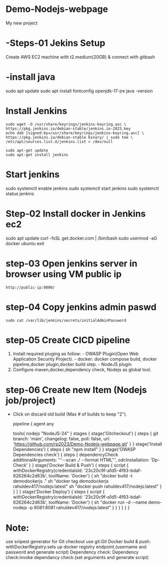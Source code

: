 # Demo-Nodejs-webpage
My new project

-Steps-01 Jekins Setup
=======================
Create AWS EC2 machine with t2.medium(20GB) & connect with gitbash 

-install java
========
   sudo apt update
   sudo apt install fontconfig openjdk-17-jre
   java -version

Install Jenkins
========
    sudo wget -O /usr/share/keyrings/jenkins-keyring.asc \
    https://pkg.jenkins.io/debian-stable/jenkins.io-2023.key
    echo deb [signed-by=/usr/share/keyrings/jenkins-keyring.asc] \
    https://pkg.jenkins.io/debian-stable binary/ | sudo tee \
    /etc/apt/sources.list.d/jenkins.list > /dev/null
  
    sudo apt-get update
    sudo apt-get install jenkins

Start jenkins
===============

   sudo systemctl enable jenkins
   sudo systemctl start jenkins
   sudo systemctl status jenkins


Step-02 Install docker in Jenkins ec2
======================================
   sudo apt update
   curl -fsSL get.docker.com | /bin/bash
   sudo usermod -aG docker ubuntu 
   exit


step-03 Open jenkins server in browser using VM public ip
=====================================================

    http://public-ip:8080/


step-04 Copy jenkins admin paswd
=========================

    sudo cat /var/lib/jenkins/secrets/initialAdminPassword

step-05 Create CICD pipeline
=========================
   1) Install required pluging as follow:
    - OWASP Plugin(Open Web Application Security Project).
    - docker: docker compose build, docker pipeline,docker plugin,docker build step.
    - NodeJS plugin
   2) Configure maven,docker,dependency check, Nodejs as global tool.

step-06 Create new Item (Nodejs job/project)
==========================================
  - Click on discard old build (Max # of builds to keep "2").

    pipeline {
    agent any
    
    tools{
        nodejs "NodeJS-24"
    }
    stages {
        stage('Gitcheckout') {
            steps {
               git branch: 'main', changelog: false, poll: false, url: 'https://github.com/rp2023/Demo-Nodejs-webpage.git'
            }
        }
         stage('Install Dependencies') {
            steps {
              sh "npm install"
            }
        }
         stage('OWASP Dependencies check') {
            steps {
              dependencyCheck additionalArguments: '''--scan ./ --format HTML''', odcInstallation: 'Dp-Check'
            }
        }
         stage('Docker Build & Push') {
            steps {
              script {
                  withDockerRegistry(credentialsId: '23c20c9f-a1d5-4f93-bdaf-626264c2d63b', toolName: 'Docker') {
                      sh "docker build -t demodockerjs ."
                      sh "docker tag demodockerjs rahuldev417/nodejs:latest"
                      sh "docker push rahuldev417/nodejs:latest"
                 }
              }
            }
        }
         stage('Docker Deploy') {
            steps {
              script {
                  withDockerRegistry(credentialsId: '23c20c9f-a1d5-4f93-bdaf-626264c2d63b', toolName: 'Docker') {
                      sh "docker run -d --name demo-nodejs -p 8081:8081 rahuldev417/nodejs:latest"
                 }
              }
            }
        }
    }
}



Note:
===============
   use snipest generator for
   Git checkout use git:Git
   Docker build & push: withDockerRegistry:sets up docker registry endpoint.(username and password and generate script)
   Dependency check: Dependency check:invoke dependancy check.(set arguments and generate script)



